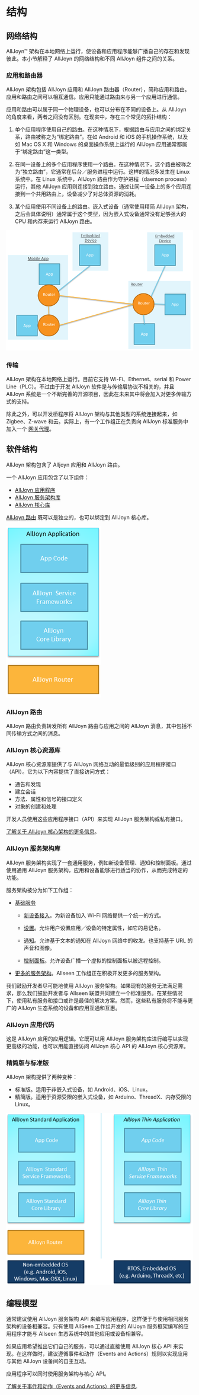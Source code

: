 # 结构

## 网络结构

AllJoyn&trade; 架构在本地网络上运行，使设备和应用程序能够广播自己的存在和发现彼此。本小节解释了 AllJoyn 的网络结构和不同 AllJoyn 组件之间的关系。

### 应用和路由器

AllJoyn 架构包括 AllJoyn 应用和 AllJoyn 路由器（Router），简称应用和路由。应用和路由之间可以相互通信。应用只能通过路由来与另一个应用进行通信。

应用和路由可以属于同一个物理设备，也可以分布在不同的设备上。从 AllJoyn 的角度来看，两者之间没有区别。在现实中，存在三个常见的拓扑结构：

1. 单个应用程序使用自己的路由。在这种情况下，根据路由与应用之间的绑定关系，路由被称之为“绑定路由”。在如 Android 和 iOS 的手机操作系统，以及如 Mac OS X 和 Windows 的桌面操作系统上运行的 AllJoyn 应用通常都属于“绑定路由”这一类型。

2. 在同一设备上的多个应用程序使用一个路由。在这种情况下，这个路由被称之为“独立路由”，它通常在后台／服务进程中运行。这样的情况多发生在 Linux 系统中。在 Linux 系统中，AllJoyn 路由作为守护进程（daemon process）运行，其他 AllJoyn 应用则连接到独立路由。通过让同一设备上的多个应用连接到一个共用路由上，设备减少了对总体资源的消耗。

3. 某个应用使用不同设备上的路由。嵌入式设备（通常使用精简 AllJoyn 架构，之后会具体说明）通常属于这个类型，因为嵌入式设备通常没有足够强大的 CPU 和内存来运行 AllJoyn 路由。

![apps-and-routers][apps-and-routers]

### 传输 

AllJoyn 架构在本地网络上运行。目前它支持 Wi-Fi、Ethernet、serial 和 Power Line（PLC）。不过由于开发 AllJoyn 软件是与传输层协议不相关的，并且 AllJoyn 系统是一个不断完善的开源项目，因此在未来其中将会加入对更多传输方式的支持。

除此之外，可以开发桥程序将 AllJoyn 架构与其他类型的系统连接起来，如 Zigbee、Z-wave 和云。实际上，有一个工作组正在负责向 AllJoyn 标准服务中加入一个 [网关代理][gateway-agent]。

##  软件结构

AllJoyn 架构包含了 Alljoyn 应用和 AllJoyn 路由。

一个 AllJoyn 应用包含了以下组件：
* [AllJoyn 应用程序][app-code]
* [AllJoyn 服务架构库][services]
* [AllJoyn 核心库][core]

[AllJoyn 路由][router] 既可以是独立的，也可以绑定到 AllJoyn 核心库。

![alljoyn-software-architecture][alljoyn-software-architecture]

###  AllJoyn 路由

AllJoyn 路由负责转发所有 AllJoyn 路由与应用之间的 AllJoyn 消息，其中包括不同传输方式之间的消息。

### AllJoyn 核心资源库

AllJoyn 核心资源库提供了与 AllJoyn 网络互动的最低级别的应用程序接口（API）。它为以下内容提供了直接访问方式：

* 通告和发现
* 建立会话
* 方法、属性和信号的接口定义
* 对象的创建和处理

开发人员使用这些应用程序接口（API）来实现 AllJoyn 服务架构或私有接口。

[了解关于 AllJoyn 核心架构的更多信息][learn-core]。

### AllJoyn 服务架构库

AllJoyn 服务架构实现了一套通用服务，例如新设备管理、通知和控制面板。通过使用通用 AllJoyn 服务架构，应用和设备能够进行适当的协作，从而完成特定的功能。

服务架构被分为如下工作组：

* [基础服务][base-services]
  * [新设备接入][onboarding]。为新设备加入 Wi-Fi 网络提供一个统一的方式。

  * [设置][configuration]。允许用户设置应用／设备的特定属性，如它的易记名。

  * [通知][notifications]。允许基于文本的通知在 AllJoyn 网络中的收发。也支持基于 URL 的声音和图像。

  * [控制面板][controlpanel]。允许设备广播一个虚拟的控制面板以被远程控制。

* [更多的服务架构][wiki]。Allseen 工作组正在积极开发更多的服务架构。

我们鼓励开发者尽可能地使用 AllJoyn 服务架构。如果现有的服务无法满足需求，那么我们鼓励开发者与 Allseen 联盟共同建立一个标准服务。在某些情况下，使用私有服务和接口或许是最佳的解决方案。然而，这些私有服务将不能与更广的 AllJoyn 生态系统的设备和应用互通和互惠。

### AllJoyn 应用代码

这是 AllJoyn 应用的应用逻辑。它既可以用 AllJoyn 服务架构库进行编写以实现更高级的功能，也可以用能直接访问 AllJoyn 核心 API 的 AllJoyn 核心资源库。

### 精简版与标准版

AllJoyn 架构提供了两种变种：

* 标准版。适用于非嵌入式设备，如 Android、iOS、Linux。
* 精简版。适用于资源受限的嵌入式设备，如 Arduino、ThreadX、内存受限的Linux。

![alljoyn-standard-and-thin][alljoyn-standard-and-thin]

## 编程模型

通常建议使用 AllJoyn 服务架构 API 来编写应用程序，这样便于与使用相同服务架构的设备相兼容。只有使用 AllSeen 工作组开发的 AllJoyn 服务框架编写的应用程序才能与 Allseen 生态系统中的其他应用或设备相兼容。

如果应用希望推出它们自己的服务，可以通过直接使用 AllJoyn 核心 API 来实现。在这样做时，建议遵循事件和动作（Events and Actions）规则以实现应用与其他 AllJoyn 设备间的自主互动。

应用程序可以同时使用服务架构与核心 API。

[了解关于事件和动作（Events and Actions）的更多信息][events-and-actions].

[apps-and-routers]: /files/learn/apps-and-routers.png

[learn-core]: /learn/core

[app-code]: #alljoyn-app-code
[services]: #alljoyn-service-frameworks-libraries
[core]: #alljoyn-core-library
[router]: #alljoyn-router

[events-and-actions]: /learn/core/events-and-actions
[alljoyn-software-architecture]: /files/learn/alljoyn-software-architecture.png
[alljoyn-standard-and-thin]: /files/learn/alljoyn-standard-and-thin.png

[base-services]: /learn/base-services
[onboarding]: /learn/base-services/onboarding
[configuration]: /learn/base-services/configuration
[notifications]: /learn/base-services/notification
[controlpanel]: /learn/base-services/controlpanel

[wiki]: https://wiki.allseenalliance.org/
[gateway-agent]: https://wiki.allseenalliance.org/gateway/gatewayagent
